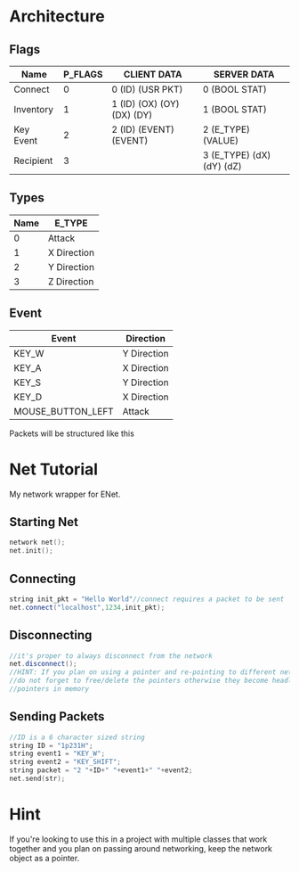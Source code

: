 # Architecture
## Flags
|Name     |P_FLAGS|CLIENT DATA                   |SERVER DATA              |
|---------|-------|------------------------------|-------------------------|
|Connect  |0      |0 (ID) (USR PKT)              |0 (BOOL STAT)            |
|Inventory|1      |1 (ID) (OX) (OY) (DX) (DY)    |1 (BOOL STAT)            |
|Key Event|2      |2 (ID) (EVENT) (EVENT)        |2 (E_TYPE) (VALUE)       |
|Recipient|3      |								       |3 (E_TYPE) (dX) (dY) (dZ)|

## Types
|Name|E_TYPE     |
|----|-----------|
|0   |Attack     |
|1   |X Direction|
|2   |Y Direction|
|3   |Z Direction|

## Event
|Event            |Direction  |
|-----------------|-----------|
|KEY_W            |Y Direction|
|KEY_A            |X Direction|
|KEY_S            |Y Direction|
|KEY_D            |X Direction|
|MOUSE_BUTTON_LEFT|Attack     |

Packets will be structured like this

# Net Tutorial

My network wrapper for ENet.

## Starting Net
```cpp
network net();
net.init();
```
## Connecting
```cpp
string init_pkt = "Hello World"//connect requires a packet to be sent
net.connect("localhost",1234,init_pkt);
```

## Disconnecting
```cpp
//it's proper to always disconnect from the network
net.disconnect();
//HINT: If you plan on using a pointer and re-pointing to different networks,
//do not forget to free/delete the pointers otherwise they become headless 
//pointers in memory
```

## Sending Packets
```cpp
//ID is a 6 character sized string
string ID = "1p231H";
string event1 = "KEY_W";
string event2 = "KEY_SHIFT";
string packet = "2 "+ID+" "+event1+" "+event2;
net.send(str);
```

# Hint
If you're looking to use this in a project with multiple classes that work together and you plan on passing around networking, keep the network object as a pointer.
